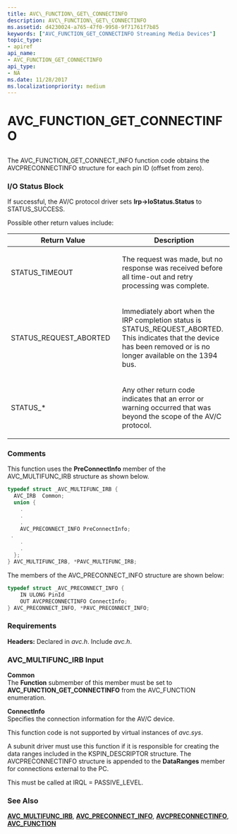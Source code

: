 ```yaml
---
title: AVC\_FUNCTION\_GET\_CONNECTINFO
description: AVC\_FUNCTION\_GET\_CONNECTINFO
ms.assetid: d4230024-a765-47f0-9958-9f71761f7b85
keywords: ["AVC_FUNCTION_GET_CONNECTINFO Streaming Media Devices"]
topic_type:
- apiref
api_name:
- AVC_FUNCTION_GET_CONNECTINFO
api_type:
- NA
ms.date: 11/28/2017
ms.localizationpriority: medium
---
```


# AVC\_FUNCTION\_GET\_CONNECTINFO


## <span id="ddk_avc_function_get_connectinfo_ks"></span><span id="DDK_AVC_FUNCTION_GET_CONNECTINFO_KS"></span>


The AVC\_FUNCTION\_GET\_CONNECT\_INFO function code obtains the AVCPRECONNECTINFO structure for each pin ID (offset from zero).

### I/O Status Block

If successful, the AV/C protocol driver sets **Irp-&gt;IoStatus.Status** to STATUS\_SUCCESS.

Possible other return values include:

<table>
<colgroup>
<col width="50%" />
<col width="50%" />
</colgroup>
<thead>
<tr class="header">
<th>Return Value</th>
<th>Description</th>
</tr>
</thead>
<tbody>
<tr class="odd">
<td><p>STATUS_TIMEOUT</p></td>
<td><p>The request was made, but no response was received before all time-out and retry processing was complete.</p></td>
</tr>
<tr class="even">
<td><p>STATUS_REQUEST_ABORTED</p></td>
<td><p>Immediately abort when the IRP completion status is STATUS_REQUEST_ABORTED. This indicates that the device has been removed or is no longer available on the 1394 bus.</p></td>
</tr>
<tr class="odd">
<td><p>STATUS_*</p></td>
<td><p>Any other return code indicates that an error or warning occurred that was beyond the scope of the AV/C protocol.</p></td>
</tr>
</tbody>
</table>

 

### Comments

This function uses the **PreConnectInfo** member of the AVC\_MULTIFUNC\_IRB structure as shown below.

```cpp
typedef struct _AVC_MULTIFUNC_IRB {
  AVC_IRB  Common;
  union {
    .
    .
    .
    AVC_PRECONNECT_INFO PreConnectInfo;
 .
    .
    .
  };
} AVC_MULTIFUNC_IRB, *PAVC_MULTIFUNC_IRB;
```

The members of the AVC\_PRECONNECT\_INFO structure are shown below:

```cpp
typedef struct _AVC_PRECONNECT_INFO {
    IN ULONG PinId
    OUT AVCPRECONNECTINFO ConnectInfo;
} AVC_PRECONNECT_INFO, *PAVC_PRECONNECT_INFO;
```

### Requirements

**Headers:** Declared in *avc.h*. Include *avc.h*.

### AVC\_MULTIFUNC\_IRB Input

**Common**  
The **Function** submember of this member must be set to **AVC\_FUNCTION\_GET\_CONNECTINFO** from the AVC\_FUNCTION enumeration.

<span id="ConnectInfo"></span><span id="connectinfo"></span><span id="CONNECTINFO"></span>**ConnectInfo**  
Specifies the connection information for the AV/C device.

This function code is not supported by virtual instances of *avc.sys*.

A subunit driver must use this function if it is responsible for creating the data ranges included in the KSPIN\_DESCRIPTOR structure. The AVCPRECONNECTINFO structure is appended to the **DataRanges** member for connections external to the PC.

This must be called at IRQL = PASSIVE\_LEVEL.

### See Also

[**AVC\_MULTIFUNC\_IRB**](https://docs.microsoft.com/windows-hardware/drivers/ddi/avc/ns-avc-_avc_multifunc_irb), [**AVC\_PRECONNECT\_INFO**](https://docs.microsoft.com/windows-hardware/drivers/ddi/avc/ns-avc-_avc_preconnect_info), [**AVCPRECONNECTINFO**](https://docs.microsoft.com/windows-hardware/drivers/ddi/avc/ns-avc-_avcpreconnectinfo), [**AVC\_FUNCTION**](https://docs.microsoft.com/windows-hardware/drivers/ddi/avc/ne-avc-_tagavc_function)

 

 





